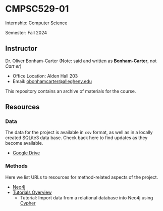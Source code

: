 # CMPSC529-01

Internship: Computer Science

Semester: Fall 2024

## Instructor

Dr. Oliver Bonham-Carter (Note: said and written as __Bonham-Carter__, not _Cart
er_)

- Office Location: Alden Hall 203
- Email: <obonhamcarter@allegheny.edu>

This repository contains an archive of materials for the course.

## Resources

### Data

The data for the project is available in `csv` format, as well as in a locally created SQLite3 data base. Check back here to find updates as they become available.

+ [Google Drive](https://drive.google.com/drive/folders/1A2rw5fk-xLNoEfMWpfYtPtoRG5OAd07o?usp=drive_link)

### Methods

Here we list URLs to resources for method-related aspects of the project.

- <a href="https://neo4j.com/" target="_blank">Neo4j</a>
- <a href="https://neo4j.com/" target="_blank">[Tutorials Overview](https://neo4j.com/docs/getting-started/appendix/tutorials/tutorials-overview/)</a>
  - Tutorial: Import data from a relational database into Neo4j using 
  <a href="https://neo4j.com/docs/getting-started/appendix/tutorials/guide-import-relational-and-etl/" target="_blank">Cypher</a>
  
  